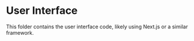 # User Interface

This folder contains the user interface code, likely using Next.js or a similar framework. 